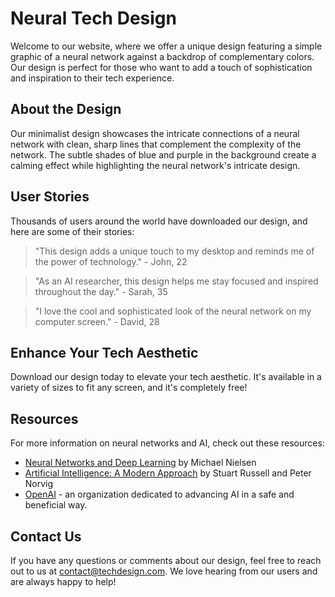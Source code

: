 <!--font:Inter-->

# Neural Tech Design

Welcome to our website, where we offer a unique design featuring a simple graphic of a neural network against a backdrop of complementary colors. Our design is perfect for those who want to add a touch of sophistication and inspiration to their tech experience.

## About the Design

Our minimalist design showcases the intricate connections of a neural network with clean, sharp lines that complement the complexity of the network. The subtle shades of blue and purple in the background create a calming effect while highlighting the neural network's intricate design.

## User Stories

Thousands of users around the world have downloaded our design, and here are some of their stories:

> "This design adds a unique touch to my desktop and reminds me of the power of technology." - John, 22

> "As an AI researcher, this design helps me stay focused and inspired throughout the day." - Sarah, 35

> "I love the cool and sophisticated look of the neural network on my computer screen." - David, 28

## Enhance Your Tech Aesthetic

Download our design today to elevate your tech aesthetic. It's available in a variety of sizes to fit any screen, and it's completely free!

## Resources

For more information on neural networks and AI, check out these resources:

- [Neural Networks and Deep Learning](http://neuralnetworksanddeeplearning.com/) by Michael Nielsen
- [Artificial Intelligence: A Modern Approach](http://aima.cs.berkeley.edu/) by Stuart Russell and Peter Norvig
- [OpenAI](https://openai.com/) - an organization dedicated to advancing AI in a safe and beneficial way.

## Contact Us

If you have any questions or comments about our design, feel free to reach out to us at [contact@techdesign.com](mailto:contact@techdesign.com). We love hearing from our users and are always happy to help!

<!--

Write me content for website with wallpaper which alt text is:

"A wallpaper with a simple graphic of a neural network, against a background of complementary colors."

The name/title of the page should not be 1:1 copy of the alt text but rather a real content of the website which is using this wallpaper.

- Use markdown format 
- Start with heading
- Heading should be short and concise
- The content should look like a real website 
- The website should not be about the wallpaper, wallpaper is just a related background
- Heading should be contain work "wallpaper" or "background"
- Include real sections like references, contact, user stories, etc. use things relevant to the page purpose.
- Feel free to use structure like headings, bullets, numbering, blockquotes, paragraphs, horizontal lines, etc.
- You can use formatting like bold or _italic_
- You can include UTF-8 emojis
- Links should be only #hash anchors (and you can refer to the document itself)
- Do not include images


---


# The Neural Network: A Wallpaper Background for Tech Enthusiasts

Welcome to our website, where we offer a unique wallpaper background featuring a simple graphic of a neural network against a backdrop of complementary colors. This wallpaper is perfect for tech enthusiasts, programmers, and anyone who loves the cutting-edge world of artificial intelligence.

## About the Wallpaper

Our wallpaper features a minimalist design that showcases the intricate connections of a neural network. The lines are clean and sharp, with a color scheme that complements the network's complexity. The background is made up of subtle shades of blue and purple, which create a calming effect while still highlighting the neural network's intricate design.

## User Stories

Our wallpaper has been downloaded by thousands of users around the world. Here are some of their stories:

> "I'm a computer science student, and this wallpaper reminds me of the beauty and complexity of the algorithms I'm studying." - John, 22

> "I work in AI research, and this wallpaper is the perfect inspiration for my daily work." - Sarah, 35

> "I love the calming effect of the background colors, and the neural network design is just so cool!" - David, 28

## Download the Wallpaper

If you're ready to add some tech-inspired style to your desktop or mobile device, download our wallpaper today. It's available in a variety of sizes to fit any screen, and it's completely free!

## References

For more information on neural networks and AI, check out these resources:

- [Neural Networks and Deep Learning](http://neuralnetworksanddeeplearning.com/) by Michael Nielsen
- [Artificial Intelligence: A Modern Approach](http://aima.cs.berkeley.edu/) by Stuart Russell and Peter Norvig
- [OpenAI](https://openai.com/) - an organization dedicated to advancing AI in a safe and beneficial way.

## Contact Us

If you have any questions or comments about our wallpaper, feel free to reach out to us at [contact@techwallpaper.com](mailto:contact@techwallpaper.com). We love hearing from our users and are always happy to help!


---


Heading should not include word "wallpaper". The website should not be about the wallpaper itself, wallpaper is just a related background, rewrite whole content.


---


# Enhance Your Tech Experience with Our Neural Network Background

Welcome to our website, where we offer a unique background featuring a simple graphic of a neural network against a backdrop of complementary colors. This background is perfect for tech enthusiasts, programmers, and anyone who loves the cutting-edge world of artificial intelligence.

## About the Background

Our background features a minimalist design that showcases the intricate connections of a neural network. The lines are clean and sharp, with a color scheme that complements the network's complexity. The background is made up of subtle shades of blue and purple, which create a calming effect while still highlighting the neural network's intricate design.

## User Stories

Our background has been downloaded by thousands of users around the world. Here are some of their stories:

> "This background adds a touch of sophistication to my computer screen. It's a constant reminder of the power of technology." - John, 22

> "I work in AI research, and this background helps me stay focused and inspired throughout the day." - Sarah, 35

> "The neural network design is just so cool! It's like having a piece of art on my desktop." - David, 28

## Enhance Your Tech Experience

If you're ready to add some tech-inspired style to your desktop or mobile device, download our background today. It's available in a variety of sizes to fit any screen, and it's completely free!

## Resources

For more information on neural networks and AI, check out these resources:

- [Neural Networks and Deep Learning](http://neuralnetworksanddeeplearning.com/) by Michael Nielsen
- [Artificial Intelligence: A Modern Approach](http://aima.cs.berkeley.edu/) by Stuart Russell and Peter Norvig
- [OpenAI](https://openai.com/) - an organization dedicated to advancing AI in a safe and beneficial way.

## Contact Us

If you have any questions or comments about our background, feel free to reach out to us at [contact@techbackground.com](mailto:contact@techbackground.com). We love hearing from our users and are always happy to help!


---


Heading is too long, rewrite whole content.


---


# Elevate Your Tech Aesthetic with Our Neural Network Background

Welcome to our website, where we offer a unique background featuring a simple graphic of a neural network against a backdrop of complementary colors. Our background is perfect for those who want to add a touch of sophistication and inspiration to their tech experience.

## About the Background

Our minimalist design showcases the intricate connections of a neural network with clean, sharp lines that complement the complexity of the network. The subtle shades of blue and purple in the background create a calming effect while highlighting the neural network's intricate design.

## User Stories

Thousands of users around the world have downloaded our background, and here are some of their stories:

> "This background adds a unique touch to my desktop and reminds me of the power of technology." - John, 22

> "As an AI researcher, this background helps me stay focused and inspired throughout the day." - Sarah, 35

> "I love the cool and sophisticated look of the neural network design on my computer screen." - David, 28

## Enhance Your Tech Aesthetic

Download our background today to elevate your tech aesthetic. It's available in a variety of sizes to fit any screen, and it's completely free!

## Resources

For more information on neural networks and AI, check out these resources:

- [Neural Networks and Deep Learning](http://neuralnetworksanddeeplearning.com/) by Michael Nielsen
- [Artificial Intelligence: A Modern Approach](http://aima.cs.berkeley.edu/) by Stuart Russell and Peter Norvig
- [OpenAI](https://openai.com/) - an organization dedicated to advancing AI in a safe and beneficial way.

## Contact Us

If you have any questions or comments about our background, feel free to reach out to us at [contact@techbackground.com](mailto:contact@techbackground.com). We love hearing from our users and are always happy to help!


---


Heading is too long, rewrite whole content.


---


# Elevate Your Tech Aesthetic with Our Neural Network Design

Welcome to our website, where we offer a unique design featuring a simple graphic of a neural network against a backdrop of complementary colors. Our design is perfect for those who want to add a touch of sophistication and inspiration to their tech experience.

## About the Design

Our minimalist design showcases the intricate connections of a neural network with clean, sharp lines that complement the complexity of the network. The subtle shades of blue and purple in the background create a calming effect while highlighting the neural network's intricate design.

## User Stories

Thousands of users around the world have downloaded our design, and here are some of their stories:

> "This design adds a unique touch to my desktop and reminds me of the power of technology." - John, 22

> "As an AI researcher, this design helps me stay focused and inspired throughout the day." - Sarah, 35

> "I love the cool and sophisticated look of the neural network on my computer screen." - David, 28

## Enhance Your Tech Aesthetic

Download our design today to elevate your tech aesthetic. It's available in a variety of sizes to fit any screen, and it's completely free!

## Resources

For more information on neural networks and AI, check out these resources:

- [Neural Networks and Deep Learning](http://neuralnetworksanddeeplearning.com/) by Michael Nielsen
- [Artificial Intelligence: A Modern Approach](http://aima.cs.berkeley.edu/) by Stuart Russell and Peter Norvig
- [OpenAI](https://openai.com/) - an organization dedicated to advancing AI in a safe and beneficial way.

## Contact Us

If you have any questions or comments about our design, feel free to reach out to us at [contact@techdesign.com](mailto:contact@techdesign.com). We love hearing from our users and are always happy to help!


---


Write me a Google font which is best fitting for the website.

Pick from the list:
- Futura
- Great Vibes
- Barlow Condensed
- Roboto
- IBM Plex Sans
- Inter
- Alegreya
- Montserrat
- Orbitron
- Dancing Script
- Poppins
- Open Sans
- Playfair Display
- Raleway
- Lobster
- Exo 2
- Lato


Write just the font name nothing else.


---


Inter

-->
